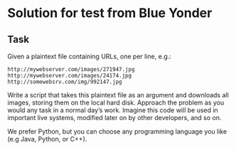 # Solution for test from Blue Yonder

## Task

Given a plaintext file containing URLs, one per line, e.g.:
```
http://mywebserver.com/images/271947.jpg
http://mywebserver.com/images/24174.jpg
http://somewebsrv.com/img/992147.jpg
```

Write a script that takes this plaintext file as an argument and downloads all images, storing them on the local hard disk.
Approach the problem as you would any task in a normal day’s work.
Imagine this code will be used in important live systems, modified later on by other developers, and so on.

We prefer Python, but you can choose any programming language you like (e.g Java, Python, or C++).
